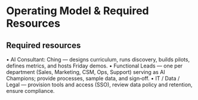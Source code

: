 # Operating Model & Required Resources

## Required resources

• AI Consultant: Ching — designs curriculum, runs discovery, builds pilots, defines metrics, and hosts Friday demos.
• Functional Leads — one per department (Sales, Marketing, CSM, Ops, Support) serving as AI Champions; provide processes, sample data, and sign‑off.
• IT / Data / Legal — provision tools and access (SSO), review data policy and retention, ensure compliance.
